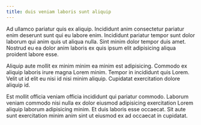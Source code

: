 ```yaml
---
title: duis veniam laboris sunt aliquip
---
```


Ad ullamco pariatur quis ex aliquip. Incididunt anim consectetur pariatur enim deserunt sunt qui eu labore enim. Incididunt pariatur tempor sunt dolor laborum qui anim quis ut aliqua nulla. Sint minim dolor tempor duis amet. Nostrud eu ea dolor anim laboris ex quis ipsum elit adipisicing aliqua proident labore esse.

Aliquip aute mollit ex minim minim ea minim est adipisicing. Commodo ex aliquip laboris irure magna Lorem minim. Tempor in incididunt quis Lorem. Velit ut id elit eu nisi id nisi minim aliquip. Cupidatat exercitation dolore aliquip id.

Est mollit officia veniam officia incididunt qui pariatur commodo. Laborum veniam commodo nisi nulla ex dolor eiusmod adipisicing exercitation Lorem aliquip laborum adipisicing minim. Et duis laboris esse occaecat. Sit aute sunt exercitation minim anim sint ut eiusmod ex ad occaecat in cupidatat.